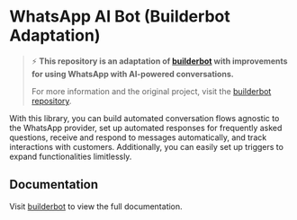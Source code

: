 # WhatsApp AI Bot (Builderbot Adaptation)

> ⚡ **This repository is an adaptation of [builderbot](https://github.com/leifermendez/builderbot) with improvements for using WhatsApp with AI-powered conversations.**
>
> For more information and the original project, visit the [builderbot repository](https://github.com/leifermendez/builderbot).

With this library, you can build automated conversation flows agnostic to the WhatsApp provider, set up automated responses for frequently asked questions, receive and respond to messages automatically, and track interactions with customers. Additionally, you can easily set up triggers to expand functionalities limitlessly.


## Documentation

Visit [builderbot](https://builderbot.vercel.app/) to view the full documentation.
